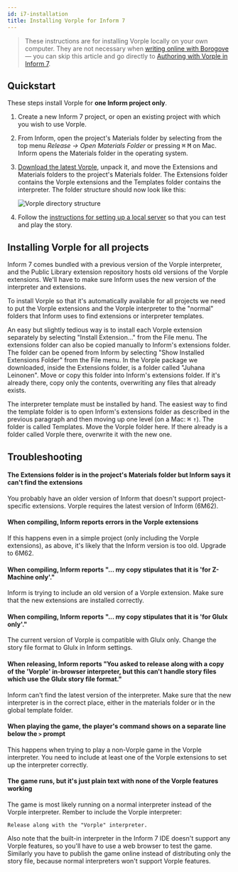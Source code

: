 ```yaml
---
id: i7-installation
title: Installing Vorple for Inform 7
---
```


> These instructions are for installing Vorple locally on your own computer. They are not necessary when [writing online with Borogove](borogove.html) — you can skip this article and go directly to [Authoring with Vorple in Inform 7](i7-authoring.html).

## Quickstart

These steps install Vorple for **one Inform project only**.

1. Create a new Inform 7 project, or open an existing project with which you
   wish to use Vorple.

2. From Inform, open the project's Materials folder by selecting from the
   top menu *Release &rarr; Open Materials Folder* or pressing <kbd>&#8984;</kbd>
   <kbd>M</kbd> on Mac. Inform opens the Materials folder in the operating system.

3. [Download the latest Vorple](/download#inform7), unpack it, and move the
   Extensions and Materials folders to the project's Materials folder.
   The Extensions folder contains the Vorple extensions and the Templates folder
   contains the interpreter. The folder structure should now look like this:

   ![Vorple directory structure](/img/directory-structure.png)

4. Follow the [instructions for setting up a local server](localhost.md) so
   that you can test and play the story.


## Installing Vorple for all projects

Inform 7 comes bundled with a previous version of the Vorple interpreter,
and the Public Library extension repository hosts old versions of the Vorple
extensions. We'll have to make sure Inform uses the new version of the 
interpreter and extensions. 

To install Vorple so that it's automatically available for all projects we
need to put the Vorple extensions and the Vorple interpreter to the "normal"
folders that Inform uses to find extensions or interpreter templates.

An easy but slightly tedious way is to install each Vorple extension separately
by selecting "Install Extension..." from the File menu. The extensions folder
can also be copied manually to Inform's extensions folder. The folder can be
opened from Inform by selecting "Show Installed Extensions Folder" from the
File menu. In the Vorple package we downloaded, inside the Extensions folder, is 
a folder called "Juhana Leinonen". Move or copy this folder into Inform's 
extensions folder. If it's already there, copy only the contents, overwriting
any files that already exists. 

The interpreter template must be installed by hand. The easiest way to find the
template folder is to open Inform's extensions folder as described in the previous
paragraph and then moving up one level (on a Mac: <kbd>&#8984;</kbd> <kbd>&uarr;</kbd>).
The folder is called Templates. Move the Vorple folder here. If there already is 
a folder called Vorple there, overwrite it with the new one.


## Troubleshooting

#### The Extensions folder is in the project's Materials folder but Inform says it can't find the extensions

You probably have an older version of Inform that doesn't support project-specific
extensions. Vorple requires the latest version of Inform (6M62).


#### When compiling, Inform reports errors in the Vorple extensions

If this happens even in a simple project (only including the Vorple extensions), 
as above, it's likely that the Inform version is too old. Upgrade to 6M62.


#### When compiling, Inform reports "... my copy stipulates that it is 'for Z-Machine only'."

Inform is trying to include an old version of a Vorple extension. 
Make sure that the new extensions are installed correctly.


#### When compiling, Inform reports "... my copy stipulates that it is 'for Glulx only'."

The current version of Vorple is compatible with Glulx only. Change the story 
file format to Glulx in Inform settings.


#### When releasing, Inform reports "You asked to release along with a copy of the 'Vorple' in-browser interpreter, but this can't handle story files which use the Glulx story file format."

Inform can't find the latest version of the interpreter. Make sure that the
new interpreter is in the correct place, either in the materials folder or
in the global template folder.


#### When playing the game, the player's command shows on a separate line below the `>` prompt

This happens when trying to play a non-Vorple game in the Vorple interpreter.
You need to include at least one of the Vorple extensions to set up the
interpreter correctly.


#### The game runs, but it's just plain text with none of the Vorple features working

The game is most likely running on a normal interpreter instead of the Vorple
interpreter. Rember to include the Vorple interpreter:

```
Release along with the "Vorple" interpreter.
```

Also note that the built-in interpreter in the Inform 7 IDE doesn't support any
Vorple features, so you'll have to use a web browser to test the game.
Similarly you have to publish the game online instead of distributing only the
story file, because normal interpreters won't support Vorple features.
